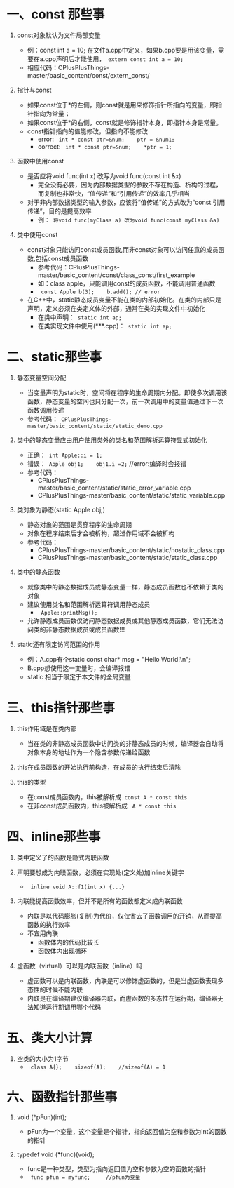 # 一、const 那些事
1. const对象默认为文件局部变量
	+ 例：const int a = 10; 在文件a.cpp中定义，如果b.cpp要是用该变量，需要在a.cpp声明后才能使用，` extern const int a = 10;`
	+ 相应代码：CPlusPlusThings-master/basic_content/const/extern_const/

2. 指针与const
	+ 如果const位于*的左侧，则const就是用来修饰指针所指向的变量，即指针指向为常量；
	+ 如果const位于*的右侧，const就是修饰指针本身，即指针本身是常量。
	+ const指针指向的值能修改，但指向不能修改
		+ error: ` int * const ptr=&num;    ptr = &num1;`
		+ correct: ` int * const ptr=&num;    *ptr = 1;`

3. 函数中使用const
	+ 是否应将void func(int x) 改写为void func(const int &x)
		+ 完全没有必要，因为内部数据类型的参数不存在构造、析构的过程，而复制也非常快，“值传递”和“引用传递”的效率几乎相当
	+ 对于非内部数据类型的输入参数，应该将“值传递”的方式改为“const 引用传递”，目的是提高效率
		+ 例：` 将void func(myClass a) 改为void func(const myClass &a)`

4. 类中使用const
	+ const对象只能访问const成员函数,而非const对象可以访问任意的成员函数,包括const成员函数
		+ 参考代码：CPlusPlusThings-master/basic_content/const/class_const/first_example
		+ 如：class apple，只能调用const的成员函数，不能调用普通函数
		+ ` const Apple b(3);    b.add(); // error`
	+ 在C++中，static静态成员变量不能在类的内部初始化。在类的内部只是声明，定义必须在类定义体的外部，通常在类的实现文件中初始化
		+ 在类中声明：` static int ap;`
		+ 在类实现文件中使用(***.cpp)：` static int ap;`


# 二、static那些事
1. 静态变量空间分配
	+ 当变量声明为static时，空间将在程序的生命周期内分配。即使多次调用该函数，静态变量的空间也只分配一次，前一次调用中的变量值通过下一次函数调用传递
	+ 参考代码：` CPlusPlusThings-master/basic_content/static/static_demo.cpp`

2. 类中的静态变量应由用户使用类外的类名和范围解析运算符显式初始化
	+ 正确：` int Apple::i = 1;`
	+ 错误：` Apple obj1;    obj1.i =2;`		//error:编译时会报错
	+ 参考代码：
		+ CPlusPlusThings-master/basic_content/static/static_error_variable.cpp
		+ CPlusPlusThings-master/basic_content/static/static_variable.cpp

3. 类对象为静态(static Apple obj;)
	+ 静态对象的范围是贯穿程序的生命周期
	+ 对象在程序结束后才会被析构，超过作用域不会被析构
	+ 参考代码：
		+ CPlusPlusThings-master/basic_content/static/nostatic_class.cpp
		+ CPlusPlusThings-master/basic_content/static/static_class.cpp

4. 类中的静态函数
	+ 就像类中的静态数据成员或静态变量一样，静态成员函数也不依赖于类的对象
	+ 建议使用类名和范围解析运算符调用静态成员
		+ ` Apple::printMsg();`
	+ 允许静态成员函数仅访问静态数据成员或其他静态成员函数，它们无法访问类的非静态数据成员或成员函数!!!

5. static还有限定访问范围的作用
	+ 例：A.cpp有个static const char* msg = "Hello World!\n";
	+ B.cpp想使用这一变量时，会编译报错
	+ static 相当于限定于本文件的全局变量


# 三、this指针那些事
1. this作用域是在类内部
	+ 当在类的非静态成员函数中访问类的非静态成员的时候，编译器会自动将对象本身的地址作为一个隐含参数传递给函数

2. this在成员函数的开始执行前构造，在成员的执行结束后清除

3. this的类型
	+ 在const成员函数内，this被解析成` const A * const this`
	+ 在非const成员函数内，this被解析成 ` A * const this`


# 四、inline那些事
1. 类中定义了的函数是隐式内联函数

2. 声明要想成为内联函数，必须在实现处(定义处)加inline关键字
	+ ` inline void A::f1(int x) {...}`

3. 内联能提高函数效率，但并不是所有的函数都定义成内联函数
	+ 内联是以代码膨胀(复制)为代价，仅仅省去了函数调用的开销，从而提高函数的执行效率
	+ 不宜用内联
		+ 函数体内的代码比较长
		+ 函数体内出现循环

4. 虚函数（virtual）可以是内联函数（inline）吗
	+ 虚函数可以是内联函数，内联是可以修饰虚函数的，但是当虚函数表现多态性的时候不能内联
	+ 内联是在编译期建议编译器内联，而虚函数的多态性在运行期，编译器无法知道运行期调用哪个代码


# 五、类大小计算
1. 空类的大小为1字节
	+ ` class A{};    sizeof(A);    //sizeof(A) = 1`


# 六、函数指针那些事
1. void (*pFun)(int);
	+ pFun为一个变量，这个变量是个指针，指向返回值为空和参数为int的函数的指针

2. typedef void (*func)(void);
	+ func是一种类型，类型为指向返回值为空和参数为空的函数的指针
	+ ` func pfun = myfunc;		//pfun为变量`

